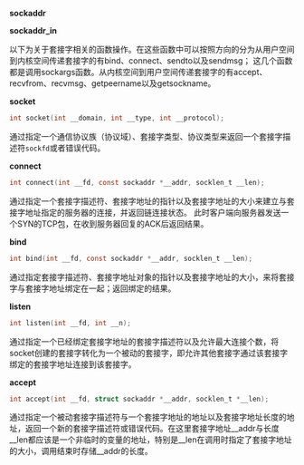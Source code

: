 **sockaddr**

**sockaddr_in**


以下为关于套接字相关的函数操作。在这些函数中可以按照方向的分为从用户空间到内核空间传递套接字的有bind、connect、sendto以及sendmsg；
这几个函数都是调用sockargs函数。从内核空间到用户空间传递套接字的有accept、recvfrom、recvmsg、getpeername以及getsockname。

**socket**

```c
int socket(int __domain, int __type, int __protocol);
```

通过指定一个通信协议族（协议域）、套接字类型、协议类型来返回一个套接字描述符`sockfd`或者错误代码。

**connect**

```c
int connect(int __fd, const sockaddr *__addr, socklen_t __len);
``` 

通过指定一个套接字描述符、套接字地址的指针以及套接字地址的大小来建立与套接字地址指定的服务器的连接，并返回链连接状态。
此时客户端向服务器发送一个SYN的TCP包，在收到服务器回复的ACK后返回结果。

**bind**

```c
int bind(int __fd, const sockaddr *__addr, socklen_t __len);
```

通过指定套接字描述符、套接字地址对象的指针以及套接字地址的大小，来将套接字与套接字地址绑定在一起；返回绑定的结果。

**listen**

```c
int listen(int __fd, int __n);
```

通过指定一个已经绑定套接字地址的套接字描述符以及允许最大连接个数，将socket创建的套接字转化为一个被动的套接字，即允许其他套接字通过该套接字绑定的套接字地址连接到该套接字。

**accept**

```c
int accept(int __fd, struct sockaddr *__addr, socklen_t *__len);
```

通过指定一个被动套接字描述符与一个套接字地址的地址以及套接字地址长度的地址，返回一个新的套接字描述符或错误代码。在这里套接字地址__addr与长度__len都应该是一个非临时的变量的地址，特别是__len在调用时指定了套接字地址的大小，调用结束时存储__addr的长度。
 